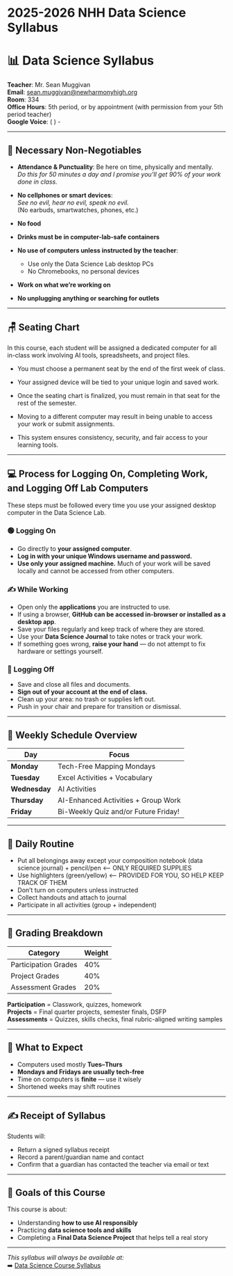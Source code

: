 # 2025-2026 NHH Data Science Syllabus

# 📊 Data Science Syllabus

**Teacher**: Mr. Sean Muggivan  
**Email**: [sean.muggivan@newharmonyhigh.org](mailto:sean.muggivan@newharmonyhigh.org)  
**Room**: 334  
**Office Hours**: 5th period, or by appointment (with permission from your 5th period teacher)  
**Google Voice**: (   ) -   

---

## 🧠 Necessary Non-Negotiables

- **Attendance & Punctuality**: Be here on time, physically and mentally.  
  _Do this for 50 minutes a day and I promise you’ll get 90% of your work done in class._

- **No cellphones or smart devices**:  
  _See no evil, hear no evil, speak no evil._  
  (No earbuds, smartwatches, phones, etc.)

- **No food**  
- **Drinks must be in computer-lab-safe containers**  
- **No use of computers unless instructed by the teacher**:
  - Use only the Data Science Lab desktop PCs
  - No Chromebooks, no personal devices

- **Work on what we’re working on**
- **No unplugging anything or searching for outlets**

---
## 🪑 Seating Chart

In this course, each student will be assigned a dedicated computer for all in-class work involving AI tools, spreadsheets, and project files.

- You must choose a permanent seat by the end of the first week of class.

- Your assigned device will be tied to your unique login and saved work.

- Once the seating chart is finalized, you must remain in that seat for the rest of the semester.

- Moving to a different computer may result in being unable to access your work or submit assignments.

- This system ensures consistency, security, and fair access to your learning tools.
---

## 💻 Process for Logging On, Completing Work, and Logging Off Lab Computers

These steps must be followed every time you use your assigned desktop computer in the Data Science Lab.

### 🟢 Logging On
- Go directly to **your assigned computer**.
- **Log in with your unique Windows username and password.**
- **Use only your assigned machine.** Much of your work will be saved locally and cannot be accessed from other computers.

### ✍️ While Working
- Open only the **applications** you are instructed to use.
- If using a browser, **GitHub can be accessed in-browser or installed as a desktop app**.
- Save your files regularly and keep track of where they are stored.
- Use your **Data Science Journal** to take notes or track your work.
- If something goes wrong, **raise your hand** — do not attempt to fix hardware or settings yourself.

### 🔴 Logging Off
- Save and close all files and documents.
- **Sign out of your account at the end of class.**
- Clean up your area: no trash or supplies left out.
- Push in your chair and prepare for transition or dismissal.

---

## 🧭 Weekly Schedule Overview

| Day       | Focus                                  |
|-----------|----------------------------------------|
| **Monday**   | Tech-Free Mapping Mondays              |
| **Tuesday**  | Excel Activities + Vocabulary           |
| **Wednesday**| AI Activities                           |
| **Thursday** | AI-Enhanced Activities + Group Work     |
| **Friday**   | Bi-Weekly Quiz and/or Future Friday! |

---

## 📝 Daily Routine

- Put all belongings away except your composition notebook (data science journal) + pencil/pen  <-- ONLY REQUIRED SUPPLIES
- Use highlighters (green/yellow)  <-- PROVIDED FOR YOU, SO HELP KEEP TRACK OF THEM
- Don’t turn on computers unless instructed  
- Collect handouts and attach to journal  
- Participate in all activities (group + independent)

---

## 💯 Grading Breakdown

| Category              | Weight |
|-----------------------|--------|
| Participation Grades  | 40%    |
| Project Grades        | 40%    |
| Assessment Grades     | 20%    |

**Participation** = Classwork, quizzes, homework  
**Projects** = Final quarter projects, semester finals, DSFP  
**Assessments** = Quizzes, skills checks, final rubric-aligned writing samples

---

## 🧾 What to Expect

- Computers used mostly **Tues–Thurs**
- **Mondays and Fridays are usually tech-free**
- Time on computers is **finite** — use it wisely
- Shortened weeks may shift routines

---

## ✍️ Receipt of Syllabus

Students will:
- Return a signed syllabus receipt
- Record a parent/guardian name and contact
- Confirm that a guardian has contacted the teacher via email or text

---

## 🎯 Goals of this Course

This course is about:
- Understanding **how to use AI responsibly**
- Practicing **data science tools and skills**
- Completing a **Final Data Science Project** that helps tell a real story

---

_This syllabus will always be available at:_  
➡️ [Data Science Course Syllabus](https://github.com/NHH-Data-Sci/Data_Science_Syllabus_S-S/blob/main/README.md)


